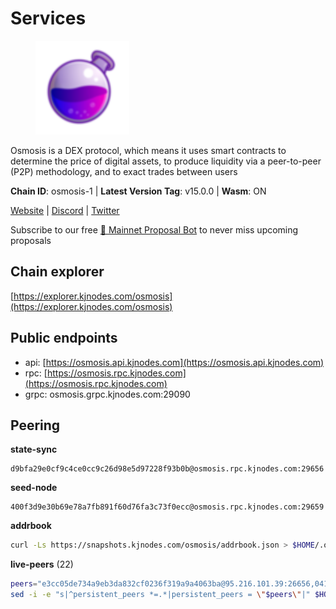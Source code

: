 # Services

<figure><img src="https://raw.githubusercontent.com/kj89/cosmos-images/main/logos/osmosis.png" width="150" alt=""><figcaption></figcaption></figure>

Osmosis is a DEX protocol, which means it uses smart contracts  to determine the price of digital assets, to produce liquidity  via a peer-to-peer (P2P) methodology, and to exact trades between users

**Chain ID**: osmosis-1 | **Latest Version Tag**: v15.0.0 | **Wasm**: ON

[Website](https://osmosis.zone) | [Discord](https://discord.gg/osmosis) | [Twitter](https://twitter.com/osmosiszone)



Subscribe to our free [🤖 Mainnet Proposal Bot](https://t.me/kjnodes_proposal_bot) to never miss upcoming proposals


## Chain explorer
[https://explorer.kjnodes.com/osmosis](https://explorer.kjnodes.com/osmosis)

## Public endpoints

* api: [https://osmosis.api.kjnodes.com](https://osmosis.api.kjnodes.com)
* rpc: [https://osmosis.rpc.kjnodes.com](https://osmosis.rpc.kjnodes.com)
* grpc: osmosis.grpc.kjnodes.com:29090

## Peering

**state-sync**

```text
d9bfa29e0cf9c4ce0cc9c26d98e5d97228f93b0b@osmosis.rpc.kjnodes.com:29656
```

**seed-node**

```text
400f3d9e30b69e78a7fb891f60d76fa3c73f0ecc@osmosis.rpc.kjnodes.com:29659
```

**addrbook**
```bash
curl -Ls https://snapshots.kjnodes.com/osmosis/addrbook.json > $HOME/.osmosisd/config/addrbook.json
```

**live-peers** (22)
```bash
peers="e3cc05de734a9eb3da832cf0236f319a9a4063ba@95.216.101.39:26656,0419c998d6aac0afdb05808ad9a935670248e209@65.108.204.56:26656,f9a920a61ee994b12b77178dd5f1fc1ed39b7cd2@142.132.255.49:26656,569aac51b04607a18696c63035586816dec85511@157.90.213.235:26656,33cf290cc0cfec8c59e6af86f1a5579303d21087@138.68.14.64:26656,406f64a8d601e34d7311fd61ec87b0c7028bd230@138.201.23.39:46656,9b1bfb99d9eb04af32510ed8e3eb83c59448662f@95.214.52.220:26656,94e69330d6f4cfe221cdd2ce49ee141e53e5f200@23.106.120.6:26656,d9bfa29e0cf9c4ce0cc9c26d98e5d97228f93b0b@65.109.88.38:29656,4e38d3caa1554d7f46a2654fa9997554c13f61f2@95.216.96.61:26656,4d659b7b244a68913bfbdc6c9e7aa1a64391238e@74.118.139.59:26656,f95d9634ad68b8f0ac80ce308adb71d8c119ada5@141.98.219.104:26656,729219c108c059824ea9a17c09d11adc99226db4@66.172.36.139:36656,31e7a8b8cc97e85472c609f9d220fdd9536d4f4d@94.130.220.54:26656,fc590afe489a1b9ca8ff3f2fb396dbc20b1997a4@204.16.244.254:26656,1c02ae0be21e3b08d9beadf91c26aec4193d2659@135.181.22.238:26656,2f4c0337b2522034a614a5cb2c61a891fe753c03@5.9.81.187:29656,f9bfc7f25f63bd7e392fbe5465126b311465cbce@65.108.78.186:26656,71f2451869d7363ce5d91366143de63069641303@65.108.71.166:33656,d0d4b88110767c503baa8a618cfd7e284482f8dc@37.120.245.11:26656,49d09df1aad50c3804e9e9ce9bdf296add991516@18.159.135.176:26656,3b104c07b96bb15ec0959a704ca61d237d16b0f9@3.15.176.200:26656"
sed -i -e "s|^persistent_peers *=.*|persistent_peers = \"$peers\"|" $HOME/.osmosisd/config/config.toml
```
